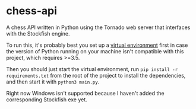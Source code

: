 # chess-api
A chess API written in Python using the Tornado web server that interfaces with the Stockfish engine.

To run this, it's probably best you set up a [virtual environment](http://docs.python-guide.org/en/latest/dev/virtualenvs/) first 
in case the version of Python running on your machine isn't compatible with this project, which requires >=3.5.

Then you should just start the virtual environment, run `pip install -r requirements.txt` from the root of the project 
to install the dependencies, and then start it with `python3 main.py`.

Right now Windows isn't supported because I haven't added the corresponding Stockfish exe yet.


